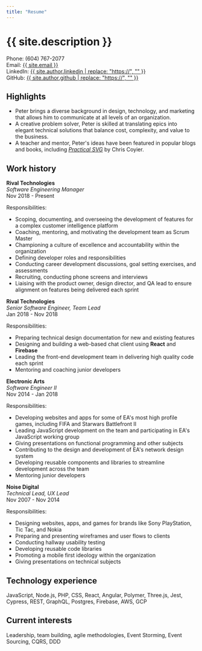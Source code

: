 ```yaml
---
title: "Resume"
---
```


# {{ site.description }}

Phone: (604) 767-2077<br>
Email: <a href="mailto: {{ site.email }}">{{ site.email }}</a><br>
LinkedIn: <a href="{{ site.author.linkedin }}">{{ site.author.linkedin | replace: "https://", "" }}</a><br>
GitHub: <a href="{{ site.author.github }}">{{ site.author.github | replace: "https://", "" }}</a>

## Highlights

- Peter brings a diverse background in design, technology, and marketing that allows him to communicate at all levels of an organization. 
- A creative problem solver, Peter is skilled at translating epics into elegant technical solutions that balance cost, complexity, and value to the business.
- A teacher and mentor, Peter's ideas have been featured in popular blogs and books, including [_Practical SVG_](https://abookapart.com/products/practical-svg) by Chris Coyier.

## Work history 

**Rival Technologies**<br>
_Software Engineering Manager_<br>
Nov 2018 - Present

Responsibilities:

- Scoping, documenting, and overseeing the development of features for a complex customer intelligence platform 
- Coaching, mentoring, and motivating the development team as Scrum Master
- Championing a culture of excellence and accountability within the organization 
- Defining developer roles and responsibilities
- Conducting career development discussions, goal setting exercises, and assessments
- Recruiting, conducting phone screens and interviews
- Liaising with the product owner, design director, and QA lead to ensure alignment on features being delivered each sprint

**Rival Technologies**<br>
_Senior Software Engineer, Team Lead_<br>
Jan 2018 - Nov 2018

Responsibilities:

- Preparing technical design documentation for new and existing features
- Designing and building a web-based chat client using **React** and **Firebase**
- Leading the front-end development team in delivering high quality code each sprint
- Mentoring and coaching junior developers


**Electronic Arts**<br>
_Software Engineer II_<br>
Nov 2014 - Jan 2018

Responsibilities:

- Developing websites and apps for some of EA's most high profile games, including FIFA and Starwars Battlefront II
- Leading JavaScript development on the team and participating in EA's JavaScript working group
- Giving presentations on functional programming and other subjects
- Contributing to the design and development of EA's network design system
- Developing reusable components and libraries to streamline development across the team
- Mentoring junior developers

**Noise Digital**<br>
_Technical Lead, UX Lead_<br>
Nov 2007 - Nov 2014

Responsibilities:

- Designing websites, apps, and games for brands like Sony PlayStation, Tic Tac, and Nokia
- Preparing and presenting wireframes and user flows to clients 
- Conducting hallway usability testing
- Developing reusable code libraries
- Promoting a mobile first ideology within the organization
- Giving presentations on technical subjects

## Technology experience 

JavaScript, Node.js, PHP, CSS, React, Angular, Polymer, Three.js, Jest, Cypress, REST, GraphQL, Postgres, Firebase, AWS, GCP

## Current interests

Leadership, team building, agile methodologies, Event Storming, Event Sourcing, CQRS, DDD


